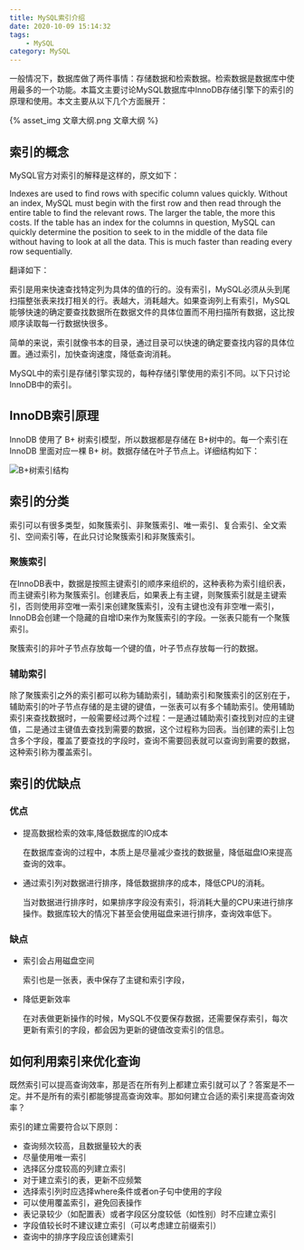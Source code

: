 ```yaml
---
title: MySQL索引介绍
date: 2020-10-09 15:14:32
tags:
	- MySQL
category: MySQL
---
```


一般情况下，数据库做了两件事情：存储数据和检索数据。检索数据是数据库中使用最多的一个功能。本篇文主要讨论MySQL数据库中InnoDB存储引擎下的索引的原理和使用。本文主要从以下几个方面展开：

{% asset_img 文章大纲.png 文章大纲 %}

<!--more-->

<!--toc-->

## 索引的概念

MySQL官方对索引的解释是这样的，原文如下：

Indexes are used to find rows with specific column values quickly. Without an index, MySQL must begin with the first row and then read through the entire table to find the relevant rows. The larger the table, the more this costs. If the table has an index for the columns in question, MySQL can quickly determine the position to seek to in the middle of the data file without having to look at all the data. This is much faster than reading every row sequentially.

翻译如下：

索引是用来快速查找特定列为具体的值的行的。没有索引，MySQL必须从头到尾扫描整张表来找打相关的行。表越大，消耗越大。如果查询列上有索引，MySQL能够快速的确定要查找数据所在数据文件的具体位置而不用扫描所有数据，这比按顺序读取每一行数据快很多。

简单的来说，索引就像书本的目录，通过目录可以快速的确定要查找内容的具体位置。通过索引，加快查询速度，降低查询消耗。

MySQL中的索引是存储引擎实现的，每种存储引擎使用的索引不同。以下只讨论InnoDB中的索引。

## InnoDB索引原理

InnoDB 使用了 B+ 树索引模型，所以数据都是存储在 B+树中的。每一个索引在 InnoDB 里面对应一棵 B+ 树。数据存储在叶子节点上。详细结构如下：

![B+树索引结构](B+树索引结构.jpg)

## 索引的分类

索引可以有很多类型，如聚簇索引、非聚簇索引、唯一索引、复合索引、全文索引、空间索引等，在此只讨论聚簇索引和非聚簇索引。

### 聚簇索引

在InnoDB表中，数据是按照主键索引的顺序来组织的，这种表称为索引组织表，而主键索引称为聚簇索引。创建表后，如果表上有主键，则聚簇索引就是主键索引，否则使用非空唯一索引来创建聚簇索引，没有主键也没有非空唯一索引，InnoDB会创建一个隐藏的自增ID来作为聚簇索引的字段。一张表只能有一个聚簇索引。

聚簇索引的非叶子节点存放每一个键的值，叶子节点存放每一行的数据。

### 辅助索引

除了聚簇索引之外的索引都可以称为辅助索引，辅助索引和聚簇索引的区别在于，辅助索引的叶子节点存储的是主键的键值，一张表可以有多个辅助索引。使用辅助索引来查找数据时，一般需要经过两个过程：一是通过辅助索引查找到对应的主键值，二是通过主键值去查找到需要的数据，这个过程称为回表。当创建的索引上包含多个字段，覆盖了要查找的字段时，查询不需要回表就可以查询到需要的数据，这种索引称为覆盖索引。

## 索引的优缺点

### 优点

- 提高数据检索的效率,降低数据库的IO成本

  在数据库查询的过程中，本质上是尽量减少查找的数据量，降低磁盘IO来提高查询的效率。

- 通过索引列对数据进行排序，降低数据排序的成本，降低CPU的消耗。

  当对数据进行排序时，如果排序字段没有索引，将消耗大量的CPU来进行排序操作。数据库较大的情况下甚至会使用磁盘来进行排序，查询效率低下。

### 缺点

- 索引会占用磁盘空间

  索引也是一张表，表中保存了主键和索引字段，

- 降低更新效率

  在对表做更新操作的时候，MySQL不仅要保存数据，还需要保存索引，每次更新有索引的字段，都会因为更新的键值改变索引的信息。

## 如何利用索引来优化查询

既然索引可以提高查询效率，那是否在所有列上都建立索引就可以了？答案是不一定。并不是所有的索引都能够提高查询效率。那如何建立合适的索引来提高查询效率？

索引的建立需要符合以下原则：

- 查询频次较高，且数据量较大的表
- 尽量使用唯一索引
- 选择区分度较高的列建立索引
- 对于建立索引的表，更新不应频繁
- 选择索引列时应选择where条件或者on子句中使用的字段
- 可以使用覆盖索引，避免回表操作
- 表记录较少（如配置表）或者字段区分度较低（如性别）时不应建立索引
- 字段值较长时不建议建立索引（可以考虑建立前缀索引）
- 查询中的排序字段应该创建索引







